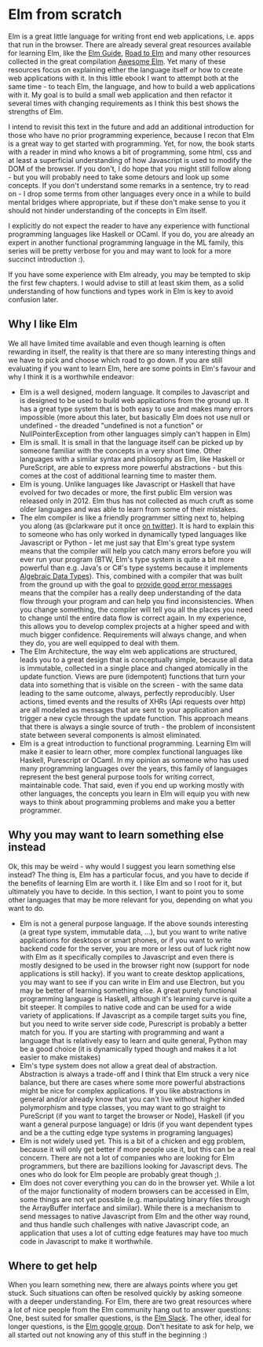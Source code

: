 Elm from scratch
================

Elm is a great little language for writing front end web applications, i.e. apps that run in the browser. There are already several great resources available for learning Elm, like the [Elm Guide](http://guide.elm-lang.org/), [Road to Elm](http://www.lambdacat.com/road-to-elm-index/) and many other resources collected in the great compilation [Awesome Elm](https://github.com/isRuslan/awesome-elm). Yet many of these resources focus on explaining either the language itself *or* how to create web applications with it. In this little ebook I want to attempt both at the same time - to teach Elm, the language, and how to build a web applications with it. My goal is to build a small web application and then refactor it several times with changing requirements as I think this best shows the strengths of Elm.

I intend to revisit this text in the future and add an additional introduction for those who have no prior programming experience, because I recon that Elm is a great way to get started with programming. Yet, for now, the book starts with a reader in mind who knows a bit of programming, some html, css and at least a superficial understanding of how Javascript is used to modify the DOM of the browser.  If you don't, I do hope that you might still follow along - but you will probably need to take some detours and look up some concepts. If you don't understand some remarks in a sentence, try to read on - I drop some terms from other languages every once in a while to build mental bridges where appropriate, but if these don't make sense to you it should not hinder understanding of the concepts in Elm itself.

I explicitly do not expect the reader to have any experience with functional programming languages like Haskell or OCaml. If you do, you are already an expert in another functional programming language in the ML family, this series will be pretty verbose for you and may want to look for a more succinct introduction :).

If you have some experience with Elm already, you may be tempted to skip the first few chapters. I would advise to still at least skim them, as a solid understanding of how functions and types work in Elm is key to avoid confusion later.

Why I like Elm
--------------

We all have limited time available and even though learning is often rewarding in itself, the reality is that there are so many interesting things and we have to pick and choose which road to go down. If you are still evaluating if you want to learn Elm, here are some points in Elm's favour and why I think it is a worthwhile endeavor:

* Elm is a well designed, modern language. It compiles to Javascript and is designed to be used to build web applications from the ground up. It has a great type system that is both easy to use and makes many errors impossible (more about this later, but basically Elm does not use null or undefined - the dreaded "undefined is not a function" or NullPointerException from other languages simply can't happen in Elm)
* Elm is small. It is small in that the language itself can be picked up by someone familiar with the concepts in a very short time. Other languages with a similar syntax and philosophy as Elm, like Haskell or PureScript, are able to express more powerful abstractions - but this comes at the cost of additional learning time to master them.
* Elm is young. Unlike languages like Javascript or Haskell that have evolved for two decades or more, the first public Elm version was released only in 2012. Elm thus has not collected as much cruft as some older languages and was able to learn from some of their mistakes.
* The elm compiler is like a friendly programmer sitting next to, helping you along (as @clarkware put it once [on twitter](https://twitter.com/clarkware/status/675076116030341121)). It is hard to explain this to someone who has only worked in dynamically typed languages like Javascript or Python - let me just say that Elm's great type system means that the compiler will help you catch many errors before you will ever run your program (BTW, Elm's type system is quite a bit more powerful than e.g. Java's or C#'s type systems because it implements [Algebraic Data Types](https://en.wikipedia.org/wiki/Algebraic_data_type)). This, combined with a compiler that was built from the ground up with the goal to [provide good error messages](http://elm-lang.org/blog/compiler-errors-for-humans) means that the compiler has a really deep understanding of the data flow through your program and can help you find inconsistencies. When you change something, the compiler will tell you all the places you need to change until the entire data flow is correct again. In my experience, this allows you to develop complex projects at a higher speed and with much bigger confidence. Requirements will always change, and when they do, you are well equipped to deal with them.
* The Elm Architecture, the way elm web applications are structured, leads you to a great design that is conceptually simple, because all data is immutable, collected in a single place and changed atomically in the update function. Views are pure (idempotent) functions that turn your data into something that is visible on the screen - with the same data leading to the same outcome, always, perfectly reproducibly. User actions, timed events and the results of XHRs (Api requests over http) are all modeled as messages that are sent to your application and trigger a new cycle through the update function. This approach means that there is always a single source of truth - the problem of inconsistent state between several components is almost eliminated.
* Elm is a great introduction to functional programming. Learning Elm will make it easier to learn other, more complex functional languages like Haskell, Purescript or OCaml. In my opinion as someone who has used many programming languages over the years, this family of languages represent the best general purpose tools for writing correct, maintainable code. That said, even if you end up working mostly with other languages, the concepts you learn in Elm will equip you with new ways to think about programming problems and make you a better programmer.

Why you may want to learn something else instead
------------------------------------------------

Ok, this may be weird - why would I suggest you learn something else instead? The thing is, Elm has a particular focus, and you have to decide if the benefits of learning Elm are worth it. I like Elm and so I root for it, but ultimately you have to decide. In this section, I want to point you to some other languages that may be more relevant for you, depending on what you want to do.

* Elm is not a general purpose language. If the above sounds interesting (a great type system, immutable data, ...), but you want to write native applications for desktops or smart phones, or if you want to write backend code for the server, you are more or less out of luck right now with Elm as it specifically compiles to Javascript and even there is mostly designed to be used in the browser right now (support for node applications is still hacky). If you want to create desktop applications, you may want to see if you can write in Elm and use Electron, but you may be better of learning something else. A great purely functional programming language is Haskell, although it's learning curve is quite a bit steeper. It compiles to native code and can be used for a wide variety of applications. If Javascript as a compile target suits you fine, but you need to write server side code, Purescript is probably a better match for you. If you are starting with programming and want a language that is relatively easy to learn and quite general, Python may be a good choice (it is dynamically typed though and makes it a lot easier to make mistakes)
* Elm's type system does not allow a great deal of abstraction. Abstraction is always a trade-off and I think that Elm struck a very nice balance, but there are cases where some more powerful abstractions might be nice for complex applications. If you like abstractions in general and/or already know that you can't live without higher kinded polymorphism and type classes, you may want to go straight to PureScript (if you want to target the browser or Node), Haskell (if you want a general purpose language) or Idris (if you want dependent types and be a the cutting edge type systems in programing languages)
* Elm is not widely used yet. This is a bit of a chicken and egg problem, because it will only get better if more people use it, but this can be a real concern. There are not a lot of companies who are looking for Elm programmers, but there are bazillions looking for Javascript devs. The ones who do look for Elm people are probably great though ;).
* Elm does not cover everything you can do in the browser yet. While a lot of the major functionality of modern browsers can be accessed in Elm, some things are not yet possible (e.g. manipulating binary files through the ArrayBuffer interface and similar). While there is a mechanism to send messages to native Javascript from Elm and the other way round, and thus handle such challenges with native Javascript code, an application that uses a lot of cutting edge features may have too much code in Javascript to make it worthwhile.

Where to get help
-----------------

When you learn something new, there are always points where you get stuck. Such situations can often be resolved quickly by asking someone with a deeper understanding. For Elm, there are two great resources where a lot of nice people from the Elm community hang out to answer questions: One, best suited for smaller questions, is the [Elm Slack](http://elmlang.herokuapp.com/). The other, ideal for longer questions, is the [Elm google group](https://groups.google.com/forum/?fromgroups#!forum/elm-discuss). Don't hesitate to ask for help, we all started out not knowing any of this stuff in the beginning :)
